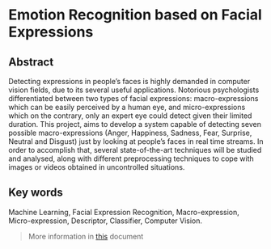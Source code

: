 # Emotion Recognition based on Facial  Expressions

## Abstract 
 
Detecting   expressions   in   people’s   faces   is   highly   demanded   in   computer   vision   fields,   due   to   its   several   useful   applications.   Notorious   psychologists   differentiated   between   two   types   of   facial  expressions:   macro-expressions   which   can   be   easily   perceived   by   a   human   eye,   and  micro-expressions   which   on   the   contrary,   only   an   expert   eye   could   detect   given   their   limited   duration.   This   project,   aims   to   develop   a  system   capable   of   detecting   seven   possible macro-expressions   (Anger,   Happiness,   Sadness,   Fear,   Surprise,   Neutral   and   Disgust)   just   by looking   at   people’s   faces   in   real   time   streams.   In   order   to   accomplish   that,   several state-of-the-art   techniques   will   be   studied   and   analysed,   along   with   different   preprocessing techniques to cope with images or videos obtained in uncontrolled situations. 
 
 
## Key words 
 
Machine Learning, Facial Expression Recognition, Macro-expression, Micro-expression, Descriptor, Classifier, Computer Vision. 

> More information in [this](Report.pdf) document 

